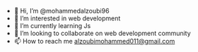 - 👋 Hi, I’m @mohammedalzoubi96
- 👀 I’m interested in web development
- 🌱 I’m currently learning Js
- 💞️ I’m looking to collaborate on web development community
- 📫 How to reach me alzoubimohammed011@gmail.com

<!---
mohammedalzoubi96/mohammedalzoubi96 is a ✨ special ✨ repository because its `README.md` (this file) appears on your GitHub profile.
You can click the Preview link to take a look at your changes.
--->
